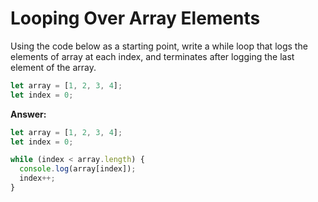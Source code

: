 # Looping Over Array Elements

Using the code below as a starting point, write a while loop that logs the elements of array at each index, and terminates after logging the last element of the array.



```js
let array = [1, 2, 3, 4];
let index = 0;
```

**Answer:**

```js
let array = [1, 2, 3, 4];
let index = 0;

while (index < array.length) {
  console.log(array[index]);
  index++;
}
```